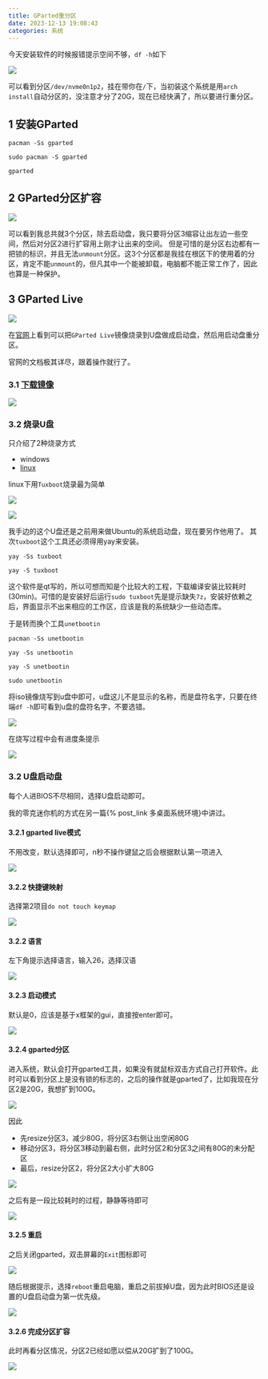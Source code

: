 ```yaml
---
title: GParted重分区
date: 2023-12-13 19:08:43
categories: 系统
---
```


今天安装软件的时候报错提示空间不够，`df -h`如下

![](GParted重分区/1702465863.jpg)

可以看到分区`/dev/nvme0n1p2`，挂在带你在`/`下，当初装这个系统是用`arch install`自动分区的，没注意才分了20G，现在已经快满了，所以要进行重分区。

1 安装GParted
---

```shell
pacman -Ss gparted

sudo pacman -S gparted

gparted
```

2 GParted分区扩容
---

![](GParted重分区/1702468339.jpg)

可以看到我总共就3个分区，除去启动盘，我只要将分区3缩容让出左边一些空间，然后对分区2进行扩容用上刚才让出来的空间。
但是可惜的是分区右边都有一把锁的标识，并且无法`unmount`分区。这3个分区都是我挂在根区下的使用着的分区，肯定不能`unmount`的，但凡其中一个能被卸载，电脑都不能正常工作了，因此也算是一种保护。

3 GParted Live
---

![](GParted重分区/1702469551.png)

在[官网](https://gparted.org/livecd.php)上看到可以把`GParted Live`镜像烧录到U盘做成启动盘，然后用启动盘重分区。

官网的文档极其详尽，跟着操作就行了。

### 3.1 [下载镜像](https://gparted.org/download.php)

![](GParted重分区/1702470022.png)

### 3.2 烧录U盘

只介绍了2种烧录方式

- windows
- [linux](https://gparted.org/liveusb.php#linux-method-d)

linux下用`Tuxboot`烧录最为简单

![](GParted重分区/1702470175.png)

![](GParted重分区/1702470691.png)

我手边的这个U盘还是之前用来做Ubuntu的系统启动盘，现在要另作他用了。
其次`tuxboot`这个工具还必须得用yay来安装。

```shell
yay -Ss tuxboot

yay -S tuxboot
```

这个软件是qt写的，所以可想而知是个比较大的工程，下载编译安装比较耗时(30min)。可惜的是安装好后运行`sudo tuxboot`先是提示缺失`7z`，安装好依赖之后，界面显示不出来相应的工作区，应该是我的系统缺少一些动态库。

于是转而换个工具`unetbootin`

```shell
pacman -Ss unetbootin

yay -Ss unetbootin

yay -S unetbootin

sudo unetbootin
```

将iso镜像烧写到u盘中即可，u盘这儿不是显示的名称，而是盘符名字，只要在终端`df -h`即可看到u盘的盘符名字，不要选错。

![](GParted重分区/1702474800.jpg)

在烧写过程中会有进度条提示

![](GParted重分区/1702474984.jpg)

### 3.2  U盘启动盘

每个人进BIOS不尽相同，选择U盘启动即可。

我的零克迷你机的方式在另一篇{% post_link 多桌面系统环境}中讲过。

#### 3.2.1 gparted live模式

不用改变，默认选择即可，n秒不操作键鼠之后会根据默认第一项进入

![](GParted重分区/1702475240.jpg)

#### 3.2.2 快捷键映射

选择第2项目`do not touch keymap`

![](GParted重分区/1702475384.jpg)

#### 3.2.2 语言

左下角提示选择语言，输入26，选择汉语

![](GParted重分区/1702475437.jpg)

#### 3.2.3 启动模式

默认是0，应该是基于x框架的gui，直接按enter即可。

![](GParted重分区/1702475885.jpg)

#### 3.2.4 gparted分区

进入系统，默认会打开gparted工具，如果没有就鼠标双击方式自己打开软件。此时可以看到分区上是没有锁的标志的，之后的操作就是gparted了，比如我现在分区2是20G，我想扩到100G。

![](GParted重分区/1702475992.jpg)

因此

- 先resize分区3，减少80G，将分区3右侧让出空闲80G
- 移动分区3，将分区3移动到最右侧，此时分区2和分区3之间有80G的未分配区
- 最后，resize分区2，将分区2大小扩大80G

![](GParted重分区/1702476195.jpg)

之后有是一段比较耗时的过程，静静等待即可

![](GParted重分区/1702476251.jpg)


#### 3.2.5 重启

之后关闭gparted，双击屏幕的`Exit`图标即可

![](GParted重分区/1702476411.jpg)

随后根据提示，选择`reboot`重启电脑，重启之前拔掉U盘，因为此时BIOS还是设置的U盘启动盘为第一优先级。

![](GParted重分区/1702476559.jpg)

#### 3.2.6 完成分区扩容

此时再看分区情况，分区2已经如愿以偿从20G扩到了100G。

![](GParted重分区/1702476609.jpg)